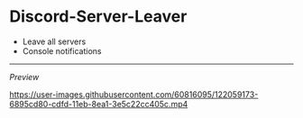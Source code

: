 # Discord-Server-Leaver

- Leave all servers
- Console notifications

__________________________
*Preview*


https://user-images.githubusercontent.com/60816095/122059173-6895cd80-cdfd-11eb-8ea1-3e5c22cc405c.mp4
